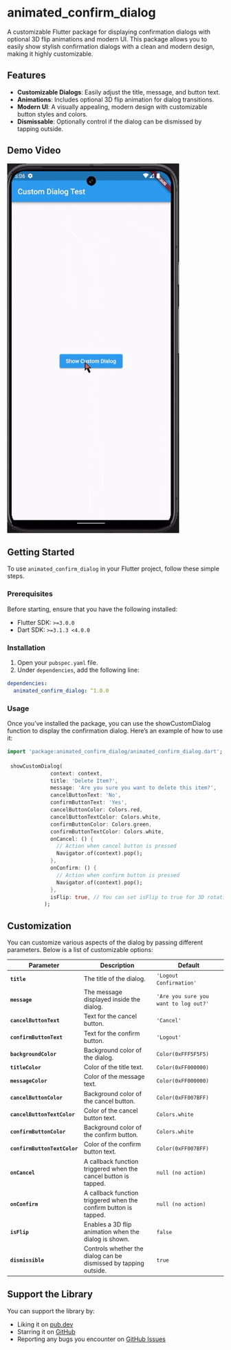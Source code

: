 # animated_confirm_dialog

A customizable Flutter package for displaying confirmation dialogs with optional 3D flip animations and modern UI. This package allows you to easily show stylish confirmation dialogs with a clean and modern design, making it highly customizable.

## Features

- **Customizable Dialogs**: Easily adjust the title, message, and button text.
- **Animations**: Includes optional 3D flip animation for dialog transitions.
- **Modern UI**: A visually appealing, modern design with customizable button styles and colors.
- **Dismissable**: Optionally control if the dialog can be dismissed by tapping outside.

## Demo Video

![Demo Video](<https://github.com/MilakeSuraj/animated_confirm_dialog/blob/master/Screen%20Recording%202025-01-27%20170706%20(1).gif>)

## Getting Started

To use `animated_confirm_dialog` in your Flutter project, follow these simple steps.

### Prerequisites

Before starting, ensure that you have the following installed:

- Flutter SDK: `>=3.0.0`
- Dart SDK: `>=3.1.3 <4.0.0`

### Installation

1. Open your `pubspec.yaml` file.
2. Under `dependencies`, add the following line:

```yaml
dependencies:
  animated_confirm_dialog: ^1.0.0
```

### Usage

Once you’ve installed the package, you can use the showCustomDialog function to display the confirmation dialog. Here’s an example of how to use it:

```dart
import 'package:animated_confirm_dialog/animated_confirm_dialog.dart';

 showCustomDialog(
              context: context,
              title: 'Delete Item?',
              message: 'Are you sure you want to delete this item?',
              cancelButtonText: 'No',
              confirmButtonText: 'Yes',
              cancelButtonColor: Colors.red,
              cancelButtonTextColor: Colors.white,
              confirmButtonColor: Colors.green,
              confirmButtonTextColor: Colors.white,
              onCancel: () {
                // Action when cancel button is pressed
                Navigator.of(context).pop();
              },
              onConfirm: () {
                // Action when confirm button is pressed
                Navigator.of(context).pop();
              },
              isFlip: true, // You can set isFlip to true for 3D rotation effect
            );

```

## Customization

You can customize various aspects of the dialog by passing different parameters. Below is a list of customizable options:

| Parameter                    | Description                                                      | Default                               |
| ---------------------------- | ---------------------------------------------------------------- | ------------------------------------- |
| **`title`**                  | The title of the dialog.                                         | `'Logout Confirmation'`               |
| **`message`**                | The message displayed inside the dialog.                         | `'Are you sure you want to log out?'` |
| **`cancelButtonText`**       | Text for the cancel button.                                      | `'Cancel'`                            |
| **`confirmButtonText`**      | Text for the confirm button.                                     | `'Logout'`                            |
| **`backgroundColor`**        | Background color of the dialog.                                  | `Color(0xFFF5F5F5)`                   |
| **`titleColor`**             | Color of the title text.                                         | `Color(0xFF000000)`                   |
| **`messageColor`**           | Color of the message text.                                       | `Color(0xFF000000)`                   |
| **`cancelButtonColor`**      | Background color of the cancel button.                           | `Color(0xFF007BFF)`                   |
| **`cancelButtonTextColor`**  | Color of the cancel button text.                                 | `Colors.white`                        |
| **`confirmButtonColor`**     | Background color of the confirm button.                          | `Colors.white`                        |
| **`confirmButtonTextColor`** | Color of the confirm button text.                                | `Color(0xFF007BFF)`                   |
| **`onCancel`**               | A callback function triggered when the cancel button is tapped.  | `null (no action)`                    |
| **`onConfirm`**              | A callback function triggered when the confirm button is tapped. | `null (no action)`                    |
| **`isFlip`**                 | Enables a 3D flip animation when the dialog is shown.            | `false`                               |
| **`dismissible`**            | Controls whether the dialog can be dismissed by tapping outside. | `true`                                |

## Support the Library

You can support the library by:

- Liking it on [pub.dev](https://pub.dev/packages/animated_confirm_dialog)
- Starring it on [GitHub](https://github.com/MilakeSuraj/animated_confirm_dialog)
- Reporting any bugs you encounter on [GitHub Issues](https://github.com/MilakeSuraj/animated_confirm_dialog/issues)

```

```
